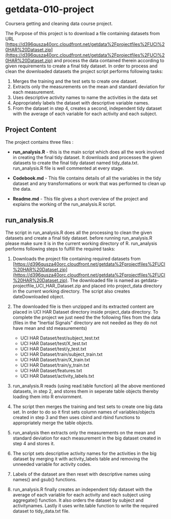 # getdata-010-project
Coursera getting and cleaning data course project.

The Purpose of this project is to download a file containing datasets from URL [https://d396qusza40orc.cloudfront.net/getdata%2Fprojectfiles%2FUCI%20HAR%20Dataset.zip](https://d396qusza40orc.cloudfront.net/getdata%2Fprojectfiles%2FUCI%20HAR%20Dataset.zip) and process the data contained therein according to given requirements to create a final tidy dataset. In order to process and clean the downloaded datasets the project script performs following tasks:

1. Merges the training and the test sets to create one dataset.
2. Extracts only the measurements on the mean and standard deviation for each measurement. 
3. Uses descriptive activity names to name the activities in the data set
4. Appropriately labels the dataset with descriptive variable names. 
5. From the dataset in step 4, creates a second, independent tidy dataset with the average of each variable for each activity and each subject.

## Project Content

The project contains three files :

* **run_analysis.R** - this is the main script which does all the work involved in creating the final tidy dataset. It downloads and processes the given datasets to create the final tidy dataset named tidy_data.txt. run_analysis.R file is well commented at every stage.

* **Codebook.md** - This file contains details of all the variables in the tidy dataset and any transformations or work that was performed to clean up the data.

* **Readme.md** - This file gives a short overview of the project and explains the working of the run_analysis.R script.


## run_analysis.R 

The script in run_analysis.R does all the processing to clean the given datasets and create a final tidy dataset. before running run_analysis.R please make sure it is in the current working directory of R. run_analysis performs following steps to fulfill the required tasks:

1. Downloads the project file containing required datasets from [https://d396qusza40orc.cloudfront.net/getdata%2Fprojectfiles%2FUCI%20HAR%20Dataset.zip](https://d396qusza40orc.cloudfront.net/getdata%2Fprojectfiles%2FUCI%20HAR%20Dataset.zip). The downloaded file is named as getdata-projectfile_UCI_HAR_Dataset.zip and placed into project_data directory in the current working directory. The script also creates dateDownloaded object.

2. The downloaded file is then unzipped and its extracted content are placed in UCI HAR Dataset directory inside project_data directory. To complete the project we just need the the following files from the data (files in the "Inertial Signals" directory are not needed as they do not have mean and std measurements)

    * UCI HAR Dataset/test/subject_test.txt
    * UCI HAR Dataset/test/X_test.txt
    * UCI HAR Dataset/test/y_test.txt
    * UCI HAR Dataset/train/subject_train.txt
    * UCI HAR Dataset/train/X_train.txt
    * UCI HAR Dataset/train/y_train.txt
    * UCI HAR Dataset/features.txt
    * UCI HAR Dataset/activity_labels.txt
   
3. run_analysis.R reads (using read.table function) all the above mentioned datasets, in step 2, and stores them in seperate table objects thereby loading them into R enviornment.

4. The script then merges the training and test sets to create one big data set. In order to do so it first sets column names of variables/objects created in step 3 and then uses cbind and rbind functions to appropriately merge the table objects.

5. run_analysis then extracts only the measurements on the mean and standard deviation for each measurement in the big dataset created in step 4 and stores it.

6. The script sets descriptive activity names for the activities in the big dataset by merging it with activity_labels table and removing the unneeded variable for activity codes.

7. Labels of the dataset are then reset with descriptive names using names() and gsub() functions.

8. run_analysis.R finally creates an independent tidy dataset with the average of each variable for each activity and each subject using aggregate() function. It also orders the dataset by subject and activitynames. Lastly it uses write.table function to write the required dataset to tidy_data.txt file.